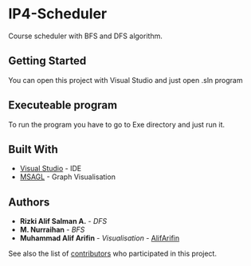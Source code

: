# IP4-Scheduler

Course scheduler with BFS and DFS algorithm.

## Getting Started

You can open this project with Visual Studio and just open .sln program

## Executeable program

To run the program you have to go to Exe directory and just run it.

## Built With

* [Visual Studio](https://www.visualstudio.com/) - IDE
* [MSAGL](https://www.microsoft.com/en-us/research/project/microsoft-automatic-graph-layout/) - Graph Visualisation

## Authors

* **Rizki Alif Salman A.** - *DFS*
* **M. Nurraihan** - *BFS*
* **Muhammad Alif Arifin** - *Visualisation* - [AlifArifin](https://github.com/AlifArifin/)

See also the list of [contributors](https://github.com/AlifArifin/IP4-Scheduler/contributors) who participated in this project.